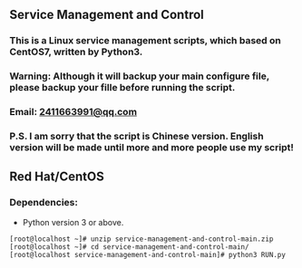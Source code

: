 ## Service Management and Control

### This is a Linux service management scripts, which based on CentOS7, written by Python3. 
### Warning: Although it will backup your main configure file, please backup your fille before running the script.
### Email: 2411663991@qq.com
### P.S. I am sorry that the script is Chinese version. English version will be made until more and more people use my script!

## Red Hat/CentOS

### Dependencies:
+ Python version 3 or above.
~~~
[root@localhost ~]# unzip service-management-and-control-main.zip
[root@localhost ~]# cd service-management-and-control-main/
[root@localhost service-management-and-control-main]# python3 RUN.py
~~~

